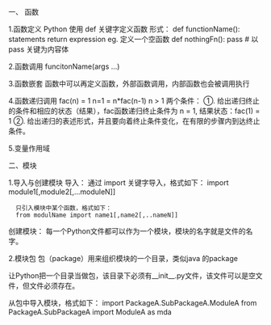 一、 函数

1.函数定义
  Python 使用 def 关键字定义函数
  形式： 
    def functionName():
        statements
        return expression
  eg. 定义一个空函数
    def nothingFn():
        pass    # 以pass 关键为内容体

2.函数调用
    funcitonName(args ...)

3.函数嵌套
    函数中可以再定义函数，外部函数调用，内部函数也会被调用执行

4.函数递归调用
    fac(n) = 1 n=1
           = n*fac(n-1) n > 1
  两个条件：
    ①. 给出递归终止的条件和相应的状态（结果），fac函数递归终止条件为 n = 1, 结果状态：fac(1) = 1
    ②. 给出递归的表述形式，并且要向着终止条件变化，在有限的步骤内到达终止条件。

5.变量作用域

二、模块

1.导入与创建模块
  导入：
      通过 import 关键字导入，格式如下：
      import module1[,module2[,...moduleN]]
      
      只引入模块中某个函数，格式如下：
      from modulName import name1[,name2[,..nameN]]

  创建模块：
      每一个Python文件都可以作为一个模块，模块的名字就是文件的名字。

2.模块包
  包（package）用来组织模块的一个目录，类似java 的package
  
  让Python把一个目录当做包，该目录下必须有__init__.py文件，该文件可以是空文件，但文件必须存在。
  
  从包中导入模块，格式如下：
  import PackageA.SubPackageA.ModuleA
  from PackageA.SubPackageA import ModuleA as mda
